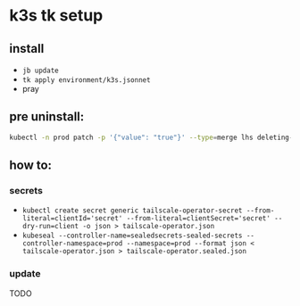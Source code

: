 # k3s tk setup

## install

- `jb update`
- `tk apply environment/k3s.jsonnet`
- pray

## pre uninstall:

```bash
kubectl -n prod patch -p '{"value": "true"}' --type=merge lhs deleting-confirmation-flag
```

## how to:

### secrets

- `kubectl create secret generic tailscale-operator-secret --from-literal=clientId='secret' --from-literal=clientSecret='secret' --dry-run=client -o json > tailscale-operator.json`
- `kubeseal --controller-name=sealedsecrets-sealed-secrets --controller-namespace=prod --namespace=prod --format json < tailscale-operator.json > tailscale-operator.sealed.json`

### update
TODO
